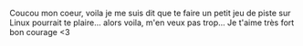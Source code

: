 Coucou mon coeur, voila je me suis dit que te faire un petit jeu de piste sur Linux pourrait te plaire... alors voila, m'en veux pas trop... Je t'aime très fort bon courage <3
